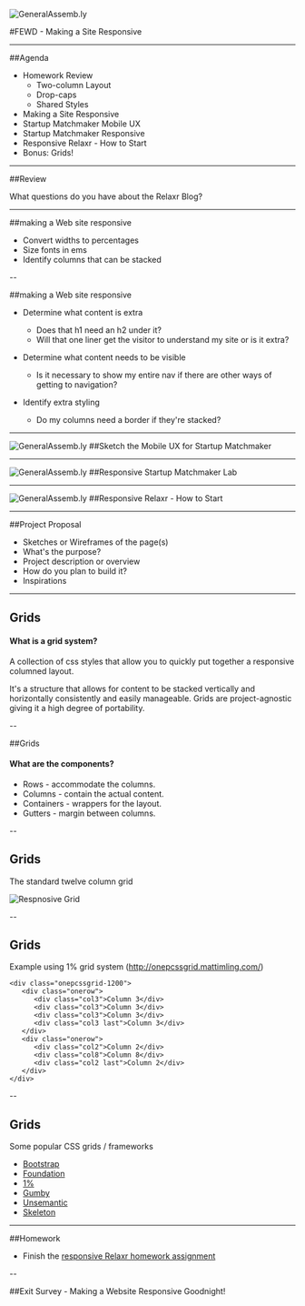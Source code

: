 ![GeneralAssemb.ly](../../img/icons/FEWD_Logo.png)

#FEWD - Making a Site Responsive

---

##Agenda

* Homework Review
  * Two-column Layout
  * Drop-caps
  * Shared Styles
* Making a Site Responsive
* Startup Matchmaker Mobile UX
* Startup Matchmaker Responsive
* Responsive Relaxr - How to Start
* Bonus: Grids!

---

##Review

What questions do you have about the Relaxr Blog?

---

##making a Web site responsive

* Convert widths to percentages
* Size fonts in ems
* Identify columns that can be stacked

--

##making a Web site responsive

* Determine what content is extra
  * Does that h1 need an h2 under it?
  * Will that one liner get the visitor to understand my site or is it extra?

* Determine what content needs to be visible
  * Is it necessary to show my entire nav if there are other ways of getting to navigation?

* Identify extra styling
  * Do my columns need a border if they're stacked?

---

![GeneralAssemb.ly](../../img/icons/exercise_icon_md.png)
##Sketch the Mobile UX for Startup Matchmaker

---

![GeneralAssemb.ly](../../img/icons/exercise_icon_md.png)
##Responsive Startup Matchmaker Lab

---

![GeneralAssemb.ly](../../img/icons/exercise_icon_md.png)
##Responsive Relaxr - How to Start

---

##Project Proposal

* Sketches or Wireframes of the page(s)
* What's the purpose?
* Project description or overview
* How do you plan to build it?
* Inspirations

---

## Grids

#### What is a grid system?

A collection of css styles that allow you to quickly put together a responsive columned layout.


It's a structure that allows for content to be stacked vertically and horizontally consistently and easily manageable. Grids are project-agnostic giving it a high degree of portability.

--

##Grids

#### What are the components?

* Rows - accommodate the columns.
* Columns - contain the actual content.
* Containers - wrappers for the layout.
* Gutters - margin between columns.

--

## Grids

The standard twelve column grid

![Respnosive Grid](../../img/unit_1/responsive-grid.png)

--

## Grids

Example using 1% grid system (http://onepcssgrid.mattimling.com/)

```
<div class="onepcssgrid-1200">
   <div class="onerow">
      <div class="col3">Column 3</div>
      <div class="col3">Column 3</div>
      <div class="col3">Column 3</div>
      <div class="col3 last">Column 3</div>
   </div>
   <div class="onerow">
      <div class="col2">Column 2</div>
      <div class="col8">Column 8</div>
      <div class="col2 last">Column 2</div>
   </div>
</div>
```
--

## Grids

Some popular CSS grids / frameworks

* [Bootstrap](http://getbootstrap.com/)
* [Foundation](http://foundation.zurb.com/)
* [1%](http://onepcssgrid.mattimling.com/)
* [Gumby](http://gumbyframework.com/)
* [Unsemantic](http://unsemantic.com)
* [Skeleton](http://www.getskeleton.com/)

---
##Homework

* Finish the [responsive Relaxr homework assignment](https://github.com/ga-students/FEWD-DC-17/tree/master/Week_04_Multiple_Screens/Assignment)

--

##Exit Survey - Making a Website Responsive
Goodnight!
